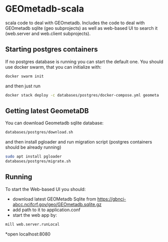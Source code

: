 # GEOmetadb-scala
scala code to deal with GEOmetadb.
Includes the code to deal with GEOmetadb sqlite (geo subprojects) as well as web-based UI to search it (web.server and web.client subprojects).

Starting postgres containers
----------------------------

If no postgres database is running you can start the default one.
You should use docker swarm, that you can initialize with:
```bash
docker swarm init
```
and then just run 
```bash
docker stack deploy -c databases/postgres/docker-compose.yml geometa
```

Getting latest GeometaDB
------------------------

You can download Geometadb sqlite database:
```bash
databases/postgres/download.sh
```
and then install pgloader and run migration script (postgres containers should be already running)
```bash
sudo apt install pgloader
databases/postgres/migrate.sh
```

Running
-------

To start the Web-based UI you should:
* download latest GEOMetadb Sqlite from https://gbnci-abcc.ncifcrf.gov/geo/GEOmetadb.sqlite.gz
* add path to it to application.conf
* start the web app by:
```bash
mill web.server.runLocal
```
*open localhost:8080
